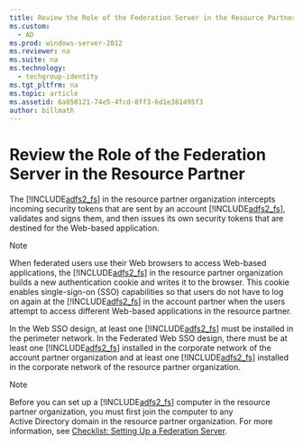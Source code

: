 ```yaml
---
title: Review the Role of the Federation Server in the Resource Partner
ms.custom: 
  - AD
ms.prod: windows-server-2012
ms.reviewer: na
ms.suite: na
ms.technology: 
  - techgroup-identity
ms.tgt_pltfrm: na
ms.topic: article
ms.assetid: 6a050121-74e5-4fcd-8ff3-6d1e381495f3
author: billmath
---
```

# Review the Role of the Federation Server in the Resource Partner
The [!INCLUDE[adfs2_fs](../Token/adfs2_fs_md.md)] in the resource partner organization intercepts incoming security tokens that are sent by an account [!INCLUDE[adfs2_fs](../Token/adfs2_fs_md.md)], validates and signs them, and then issues its own security tokens that are destined for the Web\-based application.  
  
> [!NOTE]  
> When federated users use their Web browsers to access Web\-based applications, the [!INCLUDE[adfs2_fs](../Token/adfs2_fs_md.md)] in the resource partner organization builds a new authentication cookie and writes it to the browser. This cookie enables single\-sign\-on \(SSO\) capabilities so that users do not have to log on again at the [!INCLUDE[adfs2_fs](../Token/adfs2_fs_md.md)] in the account partner when the users attempt to access different Web\-based applications in the resource partner.  
  
In the Web SSO design, at least one [!INCLUDE[adfs2_fs](../Token/adfs2_fs_md.md)] must be installed in the perimeter network. In the Federated Web SSO design, there must be at least one [!INCLUDE[adfs2_fs](../Token/adfs2_fs_md.md)] installed in the corporate network of the account partner organization and at least one [!INCLUDE[adfs2_fs](../Token/adfs2_fs_md.md)] installed in the corporate network of the resource partner organization.  
  
> [!NOTE]  
> Before you can set up a [!INCLUDE[adfs2_fs](../Token/adfs2_fs_md.md)] computer in the resource partner organization, you must first join the computer to any Active Directory domain in the resource partner organization. For more information, see [Checklist: Setting Up a Federation Server](../Topic/Checklist--Setting-Up-a-Federation-Server.md).  
  
